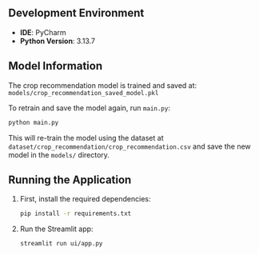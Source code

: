 ## Development Environment

- **IDE**: PyCharm
- **Python Version**: 3.13.7

## Model Information

The crop recommendation model is trained and saved at: `models/crop_recommendation_saved_model.pkl`

To retrain and save the model again, run `main.py`:
```bash
python main.py
```
This will re-train the model using the dataset at `dataset/crop_recommendation/crop_recommendation.csv` and save the new model in the `models/` directory.

## Running the Application

1. First, install the required dependencies:
   ```bash
   pip install -r requirements.txt
   ```

2. Run the Streamlit app:
   ```bash
   streamlit run ui/app.py
   ```
